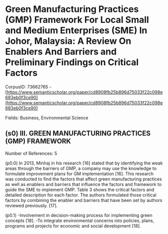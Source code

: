 # Green Manufacturing Practices (GMP) Framework For Local Small and Medium Enterprises (SME) In Johor, Malaysia: A Review On Enablers And Barriers and Preliminary Findings on Critical Factors

CorpusID: 73662765 - [https://www.semanticscholar.org/paper/cd8908fb25b896d75033f22c098e683eb0f3ce90](https://www.semanticscholar.org/paper/cd8908fb25b896d75033f22c098e683eb0f3ce90)

Fields: Business, Environmental Science

## (s0) III. GREEN MANUFACTURING PRACTICES (GMP) FRAMEWORK
Number of References: 5

(p0.0) In 2013, Minhaj in his research [16] stated that by identifying the weak areas through the barriers of GMP, a company may use the knowledge to formulate improvement plans for GM implementation [16]. This research was conducted to find the factors that affect green manufacturing practices as well as enablers and barriers that influence the factors and framework to guide the SME to implement GMP. Table 3 shows the critical factors and detailed description for each factor. The authors formulated those critical factors by combining the enabler and barriers that have been set by authors reviewed previously.  [17].

(p0.1) -Involvement in decision-making process for implementing green concepts [18]. -To integrate environmental concerns into policies, plans, programs and projects for economic and social development [18].
